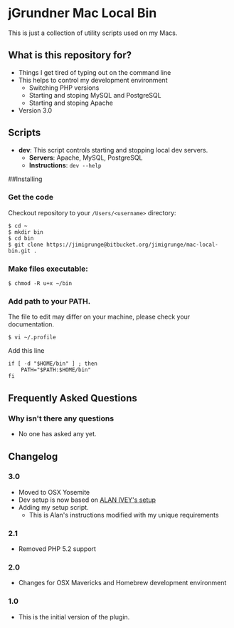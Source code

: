 # jGrundner Mac Local Bin #

This is just a collection of utility scripts used on my Macs.

## What is this repository for?

* Things I get tired of typing out on the command line
* This helps to control my development environment
	* Switching PHP versions
	* Starting and stoping MySQL and PostgreSQL
	* Starting and stoping Apache
* Version 3.0

## Scripts

* __dev__: This script controls starting and stopping local dev servers.
    * __Servers__: Apache, MySQL, PostgreSQL
    * __Instructions__: `dev --help`


##Installing

### Get the code
Checkout repository to your `/Users/<username>` directory:

    $ cd ~
    $ mkdir bin
    $ cd bin
    $ git clone https://jimigrunge@bitbucket.org/jimigrunge/mac-local-bin.git .

### Make files executable: 

    $ chmod -R u+x ~/bin

### Add path to your PATH. 
The file to edit may differ on your machine, please check your documentation.

    $ vi ~/.profile

Add this line

    if [ -d "$HOME/bin" ] ; then
        PATH="$PATH:$HOME/bin"
    fi

## Frequently Asked Questions ##

### Why isn't there any questions ###

* No one has asked any yet.

## Changelog ##

### 3.0
* Moved to OSX Yosemite
* Dev setup is now based on [ALAN IVEY's setup](https://echo.co/blog/os-x-1010-yosemite-local-development-environment-apache-php-and-mysql-homebrew)
* Adding my setup script. 
	* This is Alan's instructions modified with my unique requirements

### 2.1
* Removed PHP 5.2 support

### 2.0
* Changes for OSX Mavericks and Homebrew development environment

### 1.0 ###
* This is the initial version of the plugin.